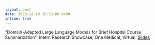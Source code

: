 ```yaml
---
layout: post
date: 2023-12-10 15:59:00-0400
inline: true
---
```


"Domain-Adapted Large Language Models for Brief Hospital Course Summarization", Intern Research Showcase, One Medical, Virtual. [Slides](https://asad-aali.github.io/assets/pdf/slides_bhc_llm.pdf)